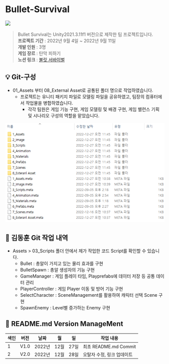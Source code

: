 # Bullet-Survival

<img src="https://capsule-render.vercel.app/api?type=wave&color=auto&height=300&section=header&text=Bullet%20Survival&fontSize=90" />

> Bullet Survival는 Unity2021.3.11f1 버전으로 제작한 팀 프로젝트입니다.
<br/> **프로젝트 기간** : 2022년 9월 4일 ~ 2022년 9월 11일
<br/> **개발 인원**    : 3명
<br/> **게임 장르**    : 탄막 피하기
<br/> **노션 링크**    : [불릿 서바이벌](https://glamorous-timpani-e2c.notion.site/Bullet-Survival-a5ffc1d9702a43e6bc1a0417b53ddde7)

:bulb:   Git-구성
------------------------
* 01_Assets 부터 08_External Asset로 공통된 폴더 명으로 작업하였습니다.
  * 프로젝트는 유니티 패키지 파일로 모델링 파일을 공유하였고, 팀장의 컴퓨터에서 작업물을 병합하였습니다.
    * 각각 팀원은 게임 기능 구현, 게임 모델링 및 배경 구현, 게임 밸런스 기획 및 시나리오 구성의 역할을 맡았습니다.
<img src="img/one.png">


💾 김동훈 Git 작업 내역
------------------------
* Assets > 03_Scripts 폴더 안에서 제가 작업한 코드 Script를 확인할 수 있습니다.
  * Bullet : 총알이 가지고 있는 물리 효과를 구현
  * BulletSpawn : 총알 생성자의 기능 구현
  * GameManager : 게임 플레이 타임, Playprefabs에 데이터 저장 등 공통 데이터 관리
  * PlayerController : 게임 Player 이동 및 방어 기능 구현
  * SelectCharacter : SceneManagement를 활용하여 캐릭터 선택 Scene 구현
  * SpawnEnemy : Level별 증가하는 Enemy 구현



:nail_care: README.md Version ManageMent
------------------------

색인|버전|날짜|월|일|작업 내용
---|---|---|---|---|---|
1|V1.0|2022년|12월|27일|최초 README.md Commit
2|V2.0|2022년|12월|28일| 오탈자 수정, 링크 업데이트
